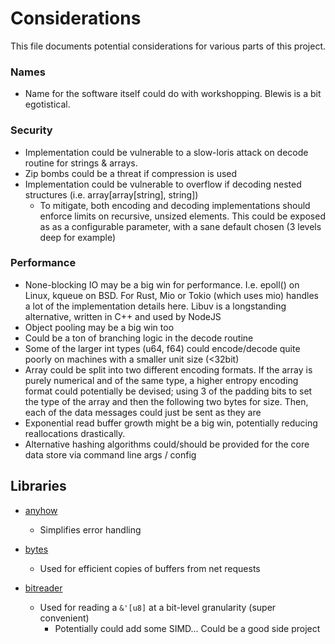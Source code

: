 # Considerations 

This file documents potential considerations for various parts of this project. 

### Names

- Name for the software itself could do with workshopping. Blewis is a bit egotistical.

### Security
- Implementation could be vulnerable to a slow-loris attack on decode routine for strings & arrays.
- Zip bombs could be a threat if compression is used
- Implementation could be vulnerable to overflow if decoding nested structures (i.e. array[array[string], string])
    - To mitigate, both encoding and decoding implementations should enforce limits on recursive, unsized elements. 
      This could be exposed as as a configurable parameter, with a sane default chosen (3 levels deep for example)

### Performance
- None-blocking IO may be a big win for performance. I.e. epoll() on Linux, kqueue on BSD. For Rust, Mio or Tokio 
    (which uses mio) handles a lot of the implementation details here. Libuv is a longstanding alternative, written in
    C++ and used by NodeJS
- Object pooling may be a big win too
- Could be a ton of branching logic in the decode routine
- Some of the larger int types (u64, f64) could encode/decode quite poorly on machines with a smaller unit size (<32bit)
- Array could be split into two different encoding formats. If the array is purely numerical and of the same type, a 
  higher entropy encoding format could potentially be devised; using 3 of the padding bits to set the type of the array
  and then the following two bytes for size. Then, each of the data messages could just be sent as they are 
- Exponential read buffer growth might be a big win, potentially reducing reallocations drastically.
- Alternative hashing algorithms could/should be provided for the core data store via command line args / config

## Libraries
- [anyhow](https://docs.rs/anyhow/latest/anyhow/)
    - Simplifies error handling 

- [bytes](https://docs.rs/bytes/latest/bytes/)
    - Used for efficient copies of buffers from net requests 

- [bitreader](https://docs.rs/bitreader/latest/src/bitreader/lib.rs.html#69-77)
    - Used for reading a `&'[u8]` at a bit-level granularity (super convenient)
        - Potentially could add some SIMD... Could be a good side project
